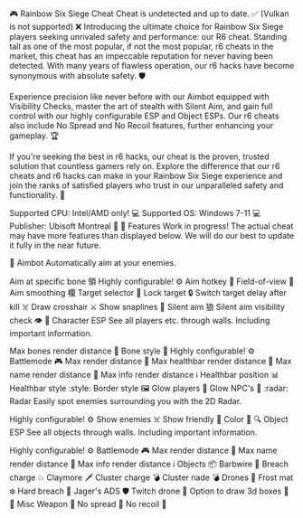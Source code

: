 🎮 Rainbow Six Siege Cheat Cheat is undetected and up to date. ✅ (Vulkan is not supported) ❌ Introducing the ultimate choice for Rainbow Six Siege players seeking unrivaled safety and performance: our R6 cheat. Standing tall as one of the most popular, if not the most popular, r6 cheats in the market, this cheat has an impeccable reputation for never having been detected. With many years of flawless operation, our r6 hacks have become synonymous with absolute safety. 🛡️

Experience precision like never before with our Aimbot equipped with Visibility Checks, master the art of stealth with Silent Aim, and gain full control with our highly configurable ESP and Object ESPs. Our r6 cheats also include No Spread and No Recoil features, further enhancing your gameplay. 🏆

If you're seeking the best in r6 hacks, our cheat is the proven, trusted solution that countless gamers rely on. Explore the difference that our r6 cheats and r6 hacks can make in your Rainbow Six Siege experience and join the ranks of satisfied players who trust in our unparalleled safety and functionality. 🏅

Supported CPU: Intel/AMD only! 💻 Supported OS: Windows 7-11 💻 Publisher: Ubisoft Montreal 🏢 🚧 Features Work in progress! The actual cheat may have more features than displayed below. We will do our best to update it fully in the near future.

🎯 Aimbot Automatically aim at your enemies.

Aim at specific bone 領 Highly configurable! ⚙️ Aim hotkey 🔑 Field-of-view 👀 Aim smoothing 欄 Target selector 🎯 Lock target 🔒 Switch target delay after kill ☠️ Draw crosshair ⚔️ Show snaplines 📐 Silent aim 狼 Silent aim visibility check 👁️ 👤 Character ESP See all players etc. through walls. Including important information.

Max bones render distance 🔭 Bone style 🎨 Highly configurable! ⚙️ Battlemode 🎮 Max render distance 🔭 Max healthbar render distance 💓 Max name render distance 📛 Max info render distance ℹ️ Healthbar position 📊 Healthbar style :style: Border style 🖼️ Glow players 🌟 Glow NPC's 🤖 :radar: Radar Easily spot enemies surrounding you with the 2D Radar.

Highly configurable! ⚙️ Show enemies ☠️ Show friendly 👤 Color 🌈 🔍 Object ESP See all objects through walls. Including important information.

Highly configurable! ⚙️ Battlemode 🎮 Max render distance 🔭 Max name render distance 📛 Max info render distance ℹ️ Objects 📦 Barbwire 🔧 Breach charge 💥 Claymore 🗡️ Cluster charge 💣 Cluster nade 💣 Drones 🤖 Frost mat ❄️ Hard breach 🔨 Jager's ADS 🛡️ Twitch drone 🤖 Option to draw 3d boxes 🎨 🔧 Misc Weapon 🔫 No spread 🚫 No recoil 🚫
